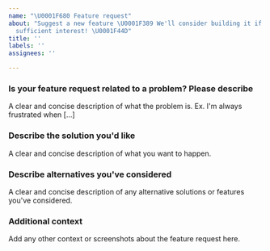 ```yaml
---
name: "\U0001F680 Feature request"
about: "Suggest a new feature \U0001F389 We'll consider building it if it receives
  sufficient interest! \U0001F44D"
title: ''
labels: ''
assignees: ''

---
```


<!-- Thanks for contributing to WP Job Manager! Pick a clear title ("Improve client-side UI validation") and proceed. -->

### Is your feature request related to a problem? Please describe
A clear and concise description of what the problem is. Ex. I'm always frustrated when [...]

### Describe the solution you'd like
A clear and concise description of what you want to happen.

### Describe alternatives you've considered
A clear and concise description of any alternative solutions or features you've considered.

### Additional context
Add any other context or screenshots about the feature request here.
